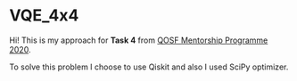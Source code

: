 # VQE_4x4

Hi! This is my approach for __Task 4__ from [QOSF Mentorship Programme 2020](https://qosf.org/qc_mentorship/).

To solve this problem I choose to use Qiskit and also I used SciPy optimizer.
